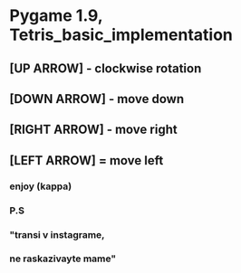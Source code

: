 # Pygame 1.9, Tetris_basic_implementation

## [UP ARROW] - clockwise rotation
## [DOWN ARROW] - move down
## [RIGHT ARROW] - move right
## [LEFT ARROW] = move left
### enjoy (kappa)
### P.S
### "transi v instagrame,

### ne raskazivayte mame"
